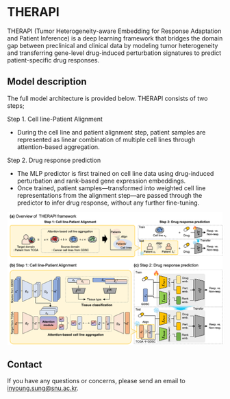# THERAPI

THERAPI (Tumor Heterogeneity-aware Embedding for Response Adaptation and Patient Inference) is a deep learning framework that bridges the domain gap between preclinical and clinical data by modeling tumor heterogeneity and transferring gene-level drug-induced perturbation signatures to predict patient-specific drug responses.

## Model description

The full model architecture is provided below. THERAPI consists of two steps;

Step 1. Cell line-Patient Alignment
- During the cell line and patient alignment step, patient samples are represented as linear combination of multiple cell lines through attention-based aggregation.

Step 2. Drug response prediction
- The MLP predictor is first trained on cell line data using drug-induced perturbation and rank-based gene expression embeddings.
- Once trained, patient samples—transformed into weighted cell line representations from the alignment step—are passed through the predictor to infer drug response, without any further fine-tuning.

![model1](img/Overview.png)

## Contact
If you have any questions or concerns, please send an email to [inyoung.sung@snu.ac.kr](inyoung.sung@snu.ac.kr).
